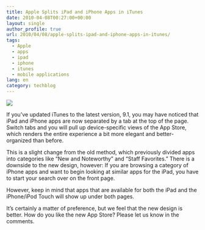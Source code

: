 ```yaml
---
title: Apple Splits iPad and iPhone Apps in iTunes
date: 2010-04-08T00:27:00+00:00
layout: single
author_profile: true
url: 2010/04/08/apple-splits-ipad-and-iphone-apps-in-itunes/
tags:
  - Apple
  - apps
  - ipad
  - iphone
  - itunes
  - mobile applications
lang: en
category: techblog
---
```

[![](http://2.bp.blogspot.com/_vaUVXcmC3OI/S70br9BfmPI/AAAAAAAAB1Y/U6e2Db_f9fs/s200/iTunes.png)](http://2.bp.blogspot.com/_vaUVXcmC3OI/S70br9BfmPI/AAAAAAAAB1Y/U6e2Db_f9fs/s1600-h/iTunes.png)

If you’ve updated iTunes to the latest version, 9.1, you may have noticed that iPad and iPhone apps are now separated by a tab at the top of the page. Switch tabs and you will pull up device-specific views of the App Store, which renders the entire experience a bit more elegant and better-organized than before.

This is a slight change from the old method, which previously divided apps into categories like “New and Noteworthy” and “Staff Favorites.” There is a downside to the new design, however: If you are browsing a category of iPhone apps and want to begin looking at similar apps for the iPad, you have to start your search over on the front page.

However, keep in mind that apps that are available for both the iPad and the iPhone/iPod Touch will show up under both pages.

It’s certainly a matter of preference, but we feel that the new design is better. How do you like the new App Store? Please let us know in the comments.
